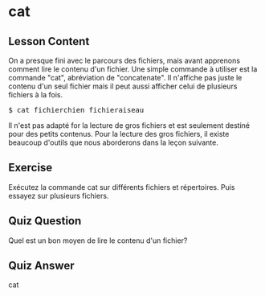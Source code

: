 # cat

## Lesson Content

On a presque fini avec le parcours des fichiers, mais avant apprenons comment lire le contenu d'un fichier. Une simple commande à utiliser est la commande "cat", abréviation de "concatenate". Il n'affiche pas juste le contenu d'un seul fichier mais il peut aussi afficher celui de plusieurs fichiers à la fois. 

<pre>$ cat fichierchien fichieraiseau</pre>

Il n'est pas adapté for la lecture de gros fichiers et est seulement destiné pour des petits contenus. Pour la lecture des gros fichiers, il existe beaucoup d'outils que nous aborderons dans la leçon suivante.

## Exercise

Exécutez la commande cat sur différents fichiers et répertoires. Puis essayez sur plusieurs fichiers.

## Quiz Question
Quel est un bon moyen de lire le contenu d'un fichier?

## Quiz Answer

cat
